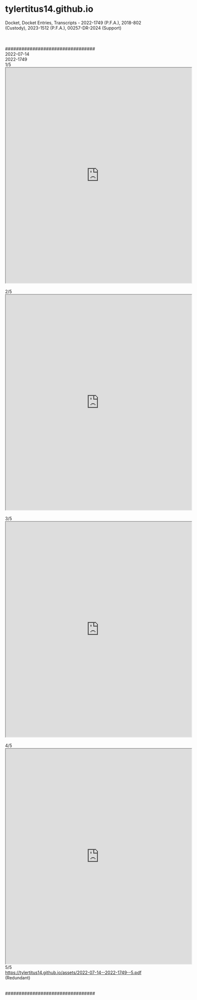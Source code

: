 # tylertitus14.github.io
Docket, Docket Entries, Transcripts - 2022-1749 (P.F.A.), 2018-802 (Custody), 2023-1512 (P.F.A.), 00257-DR-2024 (Support)
<br><br><br><br>
#################################
<br style = "line-height:2;">
2022-07-14
<br style = "line-height:1;">
2022-1749
<br style = "line-height:2;">
1/5<br><iframe src="https://tylertitus14.github.io/assets/2022-07-14--2022-1749--1.pdf" width="120%" height="700px"></iframe>
<br><br>
2/5<br><iframe src="https://tylertitus14.github.io/assets/2022-07-14--2022-1749--2.pdf" width="120%" height="700px"></iframe>
<br><br>
3/5<br><iframe src="https://tylertitus14.github.io/assets/2022-07-14--2022-1749--3.pdf" width="120%" height="700px"></iframe>
<br><br>
4/5<br><iframe src="https://tylertitus14.github.io/assets/2022-07-14--2022-1749--4.pdf" width="120%" height="700px"></iframe>
<br style = "line-height:25;">
5/5  
<a href="https://tylertitus14.github.io/assets/2022-07-14--2022-1749--5.pdf">https://tylertitus14.github.io/assets/2022-07-14--2022-1749--5.pdf</a> (Redundant)
<br><br><br>
#################################
